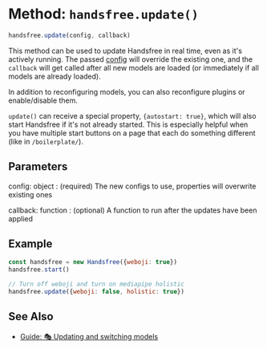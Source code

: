 # Method: `handsfree.update()`

```js
handsfree.update(config, callback)
```

This method can be used to update Handsfree in real time, even as it's actively running. The passed [config](/ref/prop/config/) will override the existing one, and the `callback` will get called after all new models are loaded (or immediately if all models are already loaded).

In addition to reconfiguring models, you can also reconfigure plugins or enable/disable them.

`update()` can receive a special property, `{autostart: true}`, which will also start Handsfree if it's not already started. This is especially helpful when you have multiple start buttons on a page that each do something different (like in `/boilerplate/`).

## Parameters

config: object
: (required) The new configs to use, properties will overwrite existing ones

callback: function
: (optional) A function to run after the updates have been applied

## Example

```js
const handsfree = new Handsfree({weboji: true})
handsfree.start()

// Turn off weboji and turn on mediapipe holistic
handsfree.update({weboji: false, holistic: true})
```

## See Also

- [Guide: 🎭 Updating and switching models](/guide/updating-configs/)